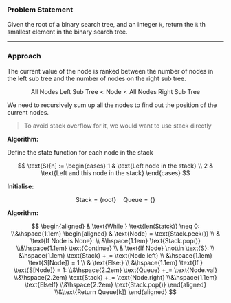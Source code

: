 ### **Problem Statement**

Given the root of a binary search tree, and an integer `k`, return the `k` th smallest element in the binary search tree. 

---
### **Approach**

The current value of the node is ranked between the number of nodes in the left sub tree and the number of nodes on the right sub tree. 

$$
\text{All Nodes Left Sub Tree} < \text{Node} < \text{All Nodes Right Sub Tree}
$$

We need to recursively sum up all the nodes to find out the position of the current nodes. 

>To avoid stack overflow for it, we would want to use stack directly


**Algorithm:**

Define the state function for each node in the stack

$$
\text{S}[n] := \begin{cases}
    1 & \text{Left node in the stack}
    \\
    2 & \text{Left and this node in the stack}
\end{cases}
$$

**Initialise:**

$$
\text{Stack} = \{\text{root}\} \quad \text{Queue} = \{\}
$$

**Algorithm:**

$$
\begin{aligned}
    & \text{While } \text{len(Statck)} \neq 0: 
    \\&\hspace{1.1em}
    \begin{aligned}
        & \text{Node} = \text{Stack.peek()}
        \\
        & \text{If Node is None}: 
        \\
        &\hspace{1.1em}
        \text{Stack.pop()}
        \\&\hspace{1.1em}
        \text{Continue}
        \\  
        & \text{If Node} \not\in \text{S}: 
        \\
        &\hspace{1.1em} \text{Stack} +_= \text{Node.left}
        \\
        &\hspace{1.1em}
        \text{S[Node]} = 1
        \\
        & \text{Else:}
        \\
        &\hspace{1.1em} \text{If } \text{S[Node]} = 1:
        \\&\hspace{2.2em}
        \text{Queue} +_= \text{Node.val}
        \\&\hspace{2.2em}
        \text{Stack} +_= \text{Node.right}
        \\&\hspace{1.1em}
        \text{ElseIf} 
        \\&\hspace{2.2em}
        \text{Stack.pop()}
    \end{aligned}
    \\&\text{Return Queue[k]}
\end{aligned}
$$

